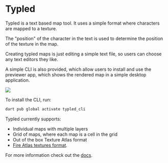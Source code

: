 # Typled

Typled is a text based map tool. It uses a simple format where characters are mapped to a texture.

The "position" of the character in the text is used to determine the position of the
texture in the map.

Creating typled maps is just editing a simple text file, so users can choose any text editors
they like.

A simple CLI is also provided, which allow users to install and use the previewer app, which
shows the rendered map in a simple desktop application.

![](./docs/typled.gif)

To install the CLI, run:

```bash
dart pub global activate typled_cli
```

Typled currently supports:
 - Individual maps with multiple layers
 - Grid of maps, where each map is a cell in the grid
 - Out of the box Texture Atlas format
 - [Fire Atlas textures format](https://docs.flame-engine.org/latest/bridge_packages/flame_fire_atlas/fire_atlas.html).

 For more information check out the [docs](./docs/README.md).
